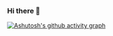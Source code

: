### Hi there 👋

[![Ashutosh's github activity graph](https://activity-graph.herokuapp.com/graph?username=KrzysztofProgramming&theme=react-dark)](https://github.com/ashutosh00710/github-readme-activity-graph)

<!--
**KrzysztofProgramming/KrzysztofProgramming** is a ✨ _special_ ✨ repository because its `README.md` (this file) appears on your GitHub profile.

Here are some ideas to get you started:

- 🔭 I’m currently working on ...
- 🌱 I’m currently learning ...
- 👯 I’m looking to collaborate on ...
- 🤔 I’m looking for help with ...
- 💬 Ask me about ...
- 📫 How to reach me: ...
- 😄 Pronouns: ...
- ⚡ Fun fact: ...
-->
